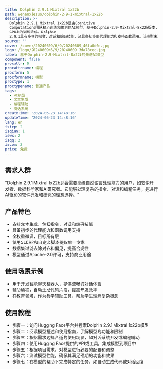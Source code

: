 ```yaml
---
title: Dolphin 2.9.1 Mixtral 1x22b
path: wenanxiezuo/dolphin-2-9-1-mixtral-1x22b
description: >-
  Dolphin 2.9.1 Mixtral 1x22b是由Cognitive
  Computations团队精心训练和策划的AI模型，基于Dolphin-2.9-Mixtral-8x22b版本，拥有Apache-2.0许可。该模型具备64k上下文容量，通过16k序列长度的全权重微调，经过27小时在8个H100
  GPU上的训练完成。Dolphin
  2.9.1具有多样的指令、对话和编码技能，还具备初步的代理能力和支持函数调用。该模型未进行审查，数据集已过滤去除对齐和偏见，使其更加合规。建议在作为服务公开之前，实施自己的对齐层。
source: ''
cover: /cover/20240609/6/9/20240609_46fa0d0e.jpg
logo: /logo/20240609/6/9/20240609_3da78cec.jpg
label: 基于Dolphin-2.9-Mixtral-8x22b的先进AI模型
component: false
procattr: 5
procattrname: 编程
procform: 5
procformname: 模型
proctype: 1
proctypename: 普通产品
tags:
  - AI模型
  - 文本生成
  - 编程辅助
  - 对话系统
createTime: '2024-05-23 14:48:16'
updateTime: '2024-05-23 14:48:16'
lang: en
isicp: 2
isqian: 1
iswx: 2
isqq: 2
iscom: 2
price: 免费
---
```




## 需求人群
"Dolphin 2.9.1 Mixtral 1x22b适合需要高级自然语言处理能力的用户，如软件开发者、数据科学家和AI研究者。它能够处理复杂的指令、对话和编程任务，是进行AI驱动的软件开发和研究的理想选择。"

## 产品特色
* 支持文本生成，包括指令、对话和编码技能
* 具备初步的代理能力和函数调用支持
* 全权重微调，目标所有层
* 使用SLERP和自定义脚本提取单一专家
* 数据集过滤去除对齐和偏见，提高合规性
* 模型通过Apache-2.0许可，支持商业用途

## 使用场景示例
* 用于开发智能聊天机器人，提供流畅的对话体验
* 辅助编程，自动生成代码片段，提高开发效率
* 在教育领域，作为教学辅助工具，帮助学生理解复杂概念

## 使用教程
* 步骤一：访问Hugging Face平台并搜索Dolphin 2.9.1 Mixtral 1x22b模型
* 步骤二：阅读模型描述和使用指南，了解模型的功能和限制
* 步骤三：根据需求选择合适的使用场景，如对话系统开发或编程辅助
* 步骤四：使用Hugging Face提供的API或工具，集成模型到项目中
* 步骤五：根据项目需求，对模型进行必要的配置和调整
* 步骤六：测试模型性能，确保其满足预期的功能和效果
* 步骤七：在模型的帮助下完成特定的任务，如自动生成代码或对话回复

  
